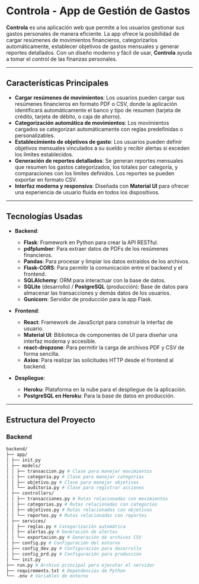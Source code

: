 # **Controla - App de Gestión de Gastos**

**Controla** es una aplicación web que permite a los usuarios gestionar sus gastos personales de manera eficiente. La app ofrece la posibilidad de cargar resúmenes de movimientos financieros, categorizarlos automáticamente, establecer objetivos de gastos mensuales y generar reportes detallados. Con un diseño moderno y fácil de usar, **Controla** ayuda a tomar el control de las finanzas personales.

---

## **Características Principales**

- **Cargar resúmenes de movimientos**: Los usuarios pueden cargar sus resúmenes financieros en formato PDF o CSV, donde la aplicación identificará automáticamente el banco y tipo de resumen (tarjeta de crédito, tarjeta de débito, o caja de ahorro).
- **Categorización automática de movimientos**: Los movimientos cargados se categorizan automáticamente con reglas predefinidas o personalizables.
- **Establecimiento de objetivos de gasto**: Los usuarios pueden definir objetivos mensuales vinculados a su sueldo y recibir alertas si exceden los límites establecidos.
- **Generación de reportes detallados**: Se generan reportes mensuales que resumen los gastos categorizados, los totales por categoría, y comparaciones con los límites definidos. Los reportes se pueden exportar en formato CSV.
- **Interfaz moderna y responsiva**: Diseñada con **Material UI** para ofrecer una experiencia de usuario fluida en todos los dispositivos.

---

## **Tecnologías Usadas**

- **Backend**:

  - **Flask**: Framework en Python para crear la API RESTful.
  - **pdfplumber**: Para extraer datos de PDFs de los resúmenes financieros.
  - **Pandas**: Para procesar y limpiar los datos extraídos de los archivos.
  - **Flask-CORS**: Para permitir la comunicación entre el backend y el frontend.
  - **SQLAlchemy**: ORM para interactuar con la base de datos.
  - **SQLite** (desarrollo) / **PostgreSQL** (producción): Base de datos para almacenar las transacciones y demás datos de los usuarios.
  - **Gunicorn**: Servidor de producción para la app Flask.

- **Frontend**:

  - **React**: Framework de JavaScript para construir la interfaz de usuario.
  - **Material UI**: Biblioteca de componentes de UI para diseñar una interfaz moderna y accesible.
  - **react-dropzone**: Para permitir la carga de archivos PDF y CSV de forma sencilla.
  - **Axios**: Para realizar las solicitudes HTTP desde el frontend al backend.

- **Despliegue**:
  - **Heroku**: Plataforma en la nube para el despliegue de la aplicación.
  - **PostgreSQL en Heroku**: Para la base de datos en producción.

---

## **Estructura del Proyecto**

### **Backend**

```bash
backend/
├── app/
│ ├── init.py
│ ├── models/
│ │ ├── transaccion.py # Clase para manejar movimientos
│ │ ├── categoria.py # Clase para manejar categorías
│ │ ├── objetivo.py # Clase para manejar objetivos
│ │ └── auditoria.py # Clase para registrar acciones
│ ├── controllers/
│ │ ├── transacciones.py # Rutas relacionadas con movimientos
│ │ ├── categorias.py # Rutas relacionadas con categorías
│ │ ├── objetivos.py # Rutas relacionadas con objetivos
│ │ └── reportes.py # Rutas relacionadas con reportes
│ ├── services/
│ │ ├── reglas.py # Categorización automática
│ │ ├── alertas.py # Generación de alertas
│ │ └── exportacion.py # Generación de archivos CSV
│ ├── config.py # Configuración del entorno
│ ├── config_dev.py # Configuración para desarrollo
│ ├── config_prd.py # Configuración para producción
│ └── init.py
├── run.py # Archivo principal para ejecutar el servidor
├── requirements.txt # Dependencias de Python
└── .env # Variables de entorno
```
